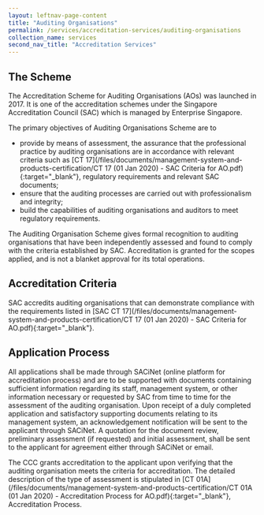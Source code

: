 ```yaml
---
layout: leftnav-page-content
title: "Auditing Organisations"
permalink: /services/accreditation-services/auditing-organisations
collection_name: services
second_nav_title: "Accreditation Services"
---
```


## The Scheme

The Accreditation Scheme for Auditing Organisations (AOs) was launched in 2017. It is one of the accreditation schemes under the Singapore Accreditation Council (SAC) which is managed by Enterprise Singapore.

The primary objectives of Auditing Organisations Scheme are to

* provide by means of assessment, the assurance that the professional practice by auditing organisations are in accordance with relevant criteria such as [CT 17](/files/documents/management-system-and-products-certification/CT 17 (01 Jan 2020) - SAC Criteria for AO.pdf){:target="_blank"}, regulatory requirements and relevant SAC documents;
* ensure that the auditing processes are carried out with professionalism and integrity;
* build the capabilities of auditing organisations and auditors to meet regulatory requirements.
<!-- COMMENT: The {:target="_blank"} syntax at the end of the Markdown document links is used to open the document in a new window tab -->

The Auditing Organisation Scheme gives formal recognition to auditing organisations that have been independently assessed and found to comply with the criteria established by SAC. Accreditation is granted for the scopes applied, and is not a blanket approval for its total operations.


## Accreditation Criteria

SAC accredits auditing organisations that can demonstrate compliance with the requirements listed in [SAC CT 17](/files/documents/management-system-and-products-certification/CT 17 (01 Jan 2020) - SAC Criteria for AO.pdf){:target="_blank"}.
<!-- COMMENT: The {:target="_blank"} syntax at the end of the Markdown document links is used to open the document in a new window tab -->

## Application Process

All applications shall be made through SACiNet (online platform for accreditation process) and are to be supported with documents containing sufficient information regarding its staff, management system, or other information necessary or requested by SAC from time to time for the assessment of the auditing organisation. Upon receipt of a duly completed application and satisfactory supporting documents relating to its management system, an acknowledgement notification will be sent to the applicant through SACiNet. A quotation for the document review, preliminary assessment (if requested) and initial assessment, shall be sent to the applicant for agreement either through SACiNet or email. 

The CCC grants accreditation to the applicant upon verifying that the auditing organisation meets the criteria for accreditation. The detailed description of the type of assessment is stipulated in [CT 01A](/files/documents/management-system-and-products-certification/CT 01A (01 Jan 2020) - Accreditation Process for AO.pdf){:target="_blank"}, Accreditation Process.
<!-- COMMENT: The {:target="_blank"} syntax at the end of the Markdown document links is used to open the document in a new window tab -->
